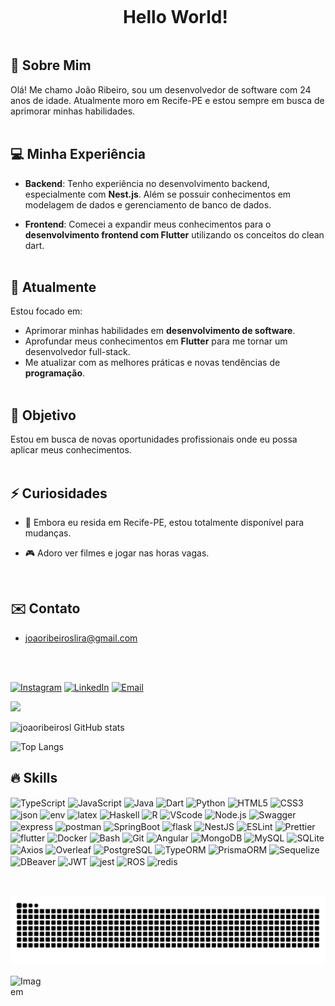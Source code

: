 
<!--título-->
<div id="user-content-toc">
  <ul align="center">
    <summary><h1 style="display: inline-block">Hello World!</h1></summary>
</div>


<!-- Presentation -->

<p>
  
  ## 👋 Sobre Mim

  Olá! Me chamo João Ribeiro, sou um desenvolvedor de software com 24 anos de idade. Atualmente moro em Recife-PE e estou sempre em busca de aprimorar minhas habilidades.
  <br>
  <br>

  ## 💻 Minha Experiência

- **Backend**: Tenho experiência no desenvolvimento backend, especialmente com **Nest.js**. Além se possuir conhecimentos em modelagem de dados e gerenciamento de banco de dados.

- **Frontend**: Comecei a expandir meus conhecimentos para o **desenvolvimento frontend com Flutter** utilizando os conceitos do clean dart.
  <br>
  <br>

 ## 🌱 Atualmente

Estou focado em:
- Aprimorar minhas habilidades em **desenvolvimento de software**.
- Aprofundar meus conhecimentos em **Flutter** para me tornar um desenvolvedor full-stack.
- Me atualizar com as melhores práticas e novas tendências de **programação**.
  <br>
  <br>

## 🎯 Objetivo

Estou em busca de novas oportunidades profissionais onde eu possa aplicar meus conhecimentos. 
<br>
<br>

## ⚡ Curiosidades

- 💬 Embora eu resida em Recife-PE, estou totalmente disponível para mudanças.

- 🎮 Adoro ver filmes e jogar nas horas vagas.
<br>
  
## ✉️ Contato

- joaoribeiroslira@gmail.com
 <br>
 <br>
</p>

    
<!-- Links -->

[![Instagram](https://img.shields.io/badge/Instagram-E4405F?style=for-the-badge&logo=instagram&logoColor=white)](https://www.instagram.com/joaoribeiro_86/)
[![LinkedIn](https://img.shields.io/badge/LinkedIn-0077B5?style=for-the-badge&logo=linkedin&logoColor=white)](https://www.linkedin.com/in/joão-ribeiro-7210841b9/)
[![Email](https://img.shields.io/badge/Email-D14836?style=for-the-badge&logo=gmail&logoColor=white)](mailto:joaoribeiroslira@gmail.com)


<!--divisor-->
<img src="https://user-images.githubusercontent.com/73097560/115834477-dbab4500-a447-11eb-908a-139a6edaec5c.gif">


<!-- GithubStats -->
![joaoribeirosl GitHub stats](https://github-readme-stats.vercel.app/api?username=joaoribeirosl&show_icons=true&theme=dracula)


![Top Langs](https://github-readme-stats.vercel.app/api/top-langs/?username=joaoribeirosl&theme=dracula&layout=compact)


## 🔥 Skills
<!-- Skills: Programming Languages -->
  <div style="flex-basis: 48%;">
    <img align="center" alt="TypeScript" src="https://img.shields.io/badge/TypeScript-007ACC?style=for-the-badge&logo=typescript&logoColor=white">
    <img align="center" alt="JavaScript" src="https://img.shields.io/badge/JavaScript-323330?style=for-the-badge&logo=javascript&logoColor=F7DF1E">
    <img align="center" alt="Java" src="https://img.shields.io/badge/java-%23ED8B00.svg?style=for-the-badge&logo=openjdk&logoColor=white">
    <img align="center" alt="Dart" src="https://img.shields.io/badge/Dart-0175C2?style=for-the-badge&logo=dart&logoColor=white">
    <img align="center" alt="Python" src="https://img.shields.io/badge/Python-FFD43B?style=for-the-badge&logo=python&logoColor=blue">
    <img align="center" alt="HTML5" src="https://img.shields.io/badge/HTML5-E34F26?style=for-the-badge&logo=html5&logoColor=white">
    <img align="center" alt="CSS3" src="https://img.shields.io/badge/CSS3-1572B6?style=for-the-badge&logo=css3&logoColor=white">
    <img align="center" alt="json" src="https://img.shields.io/badge/json-5E5C5C?style=for-the-badge&logo=json&logoColor=white">
    <img align="center" alt="env" src="https://img.shields.io/badge/.ENV-ECD53F.svg?style=for-the-badge&logo=dotenv&logoColor=black">
    <img align="center" alt="latex" src="https://img.shields.io/badge/LaTeX-47A141?style=for-the-badge&logo=LaTeX&logoColor=white">
    <img align="center" alt="Haskell" src="https://img.shields.io/badge/Haskell-5D4F85?style=for-the-badge&logo=haskell&logoColor=white">
    <img align="center" alt="R" src="https://img.shields.io/badge/R-276DC3?style=for-the-badge&logo=r&logoColor=white">
    <img align="center" alt="VScode" src="https://img.shields.io/badge/VSCode-0078D4?style=for-the-badge&logo=visual%20studio%20code&logoColor=white">
    <img align="center" alt="Node.js" src="https://img.shields.io/badge/Node%20js-339933?style=for-the-badge&logo=nodedotjs&logoColor=white">
    <img align="center" alt="Swagger" src="https://img.shields.io/badge/Swagger-85EA2D?style=for-the-badge&logo=Swagger&logoColor=white">
    <img align="center" alt="express" src="https://img.shields.io/badge/Express%20js-000000?style=for-the-badge&logo=express&logoColor=white">
    <img align="center" alt="postman" src="https://img.shields.io/badge/Postman-FF6C37?style=for-the-badge&logo=Postman&logoColor=white">
    <img align="center" alt="SpringBoot" src="https://img.shields.io/badge/Spring_Boot-F2F4F9?style=for-the-badge&logo=spring-boot">
    <img align="center" alt="flask" src="https://img.shields.io/badge/Flask-000000?style=for-the-badge&logo=flask&logoColor=white">
    <img align="center" alt="NestJS" src="https://img.shields.io/badge/nestjs-E0234E?style=for-the-badge&logo=nestjs&logoColor=white">
    <img align="center" alt="ESLint" src="https://img.shields.io/badge/eslint-3A33D1?style=for-the-badge&logo=eslint&logoColor=white">
    <img align="center" alt="Prettier" src="https://img.shields.io/badge/prettier-1A2C34?style=for-the-badge&logo=prettier&logoColor=F7BA3E">
    <img align="center" alt="flutter" src="https://img.shields.io/badge/Flutter-02569B?style=for-the-badge&logo=flutter&logoColor=white">
    <img align="center" alt="Docker" src="https://img.shields.io/badge/Docker-2CA5E0?style=for-the-badge&logo=docker&logoColor=white">
    <img align="center" alt="Bash" src="https://img.shields.io/badge/Shell_Script-121011?style=for-the-badge&logo=gnu-bash&logoColor=white">
    <img align="center" alt="Git" src="https://img.shields.io/badge/GIT-E44C30?style=for-the-badge&logo=git&logoColor=white">
    <img align="center" alt="Angular" src="https://img.shields.io/badge/Angular-DD0031?style=for-the-badge&logo=angular&logoColor=white">
    <img align="center" alt="MongoDB" src="https://img.shields.io/badge/MongoDB-4EA94B?style=for-the-badge&logo=mongodb&logoColor=white">
    <img align="center" alt="MySQL" src="https://img.shields.io/badge/MySQL-005C84?style=for-the-badge&logo=mysql&logoColor=white">
    <img align="center" alt="SQLite" src="https://img.shields.io/badge/Sqlite-003B57?style=for-the-badge&logo=sqlite&logoColor=white">
    <img align="center" alt="Axios" src="https://img.shields.io/badge/axios-671ddf?&style=for-the-badge&logo=axios&logoColor=white">
    <img align="center" alt="Overleaf" src="https://img.shields.io/badge/Overleaf-47A141?style=for-the-badge&logo=Overleaf&logoColor=white">
    <img align="center" alt="PostgreSQL" src="https://img.shields.io/badge/PostgreSQL-316192?style=for-the-badge&logo=postgresql&logoColor=white">
    <img align="center" alt="TypeORM" src="https://img.shields.io/badge/TypeORM-FE0803.svg?style=for-the-badge&logo=TypeORM&logoColor=white">
    <img align="center" alt="PrismaORM" src="https://img.shields.io/badge/Prisma-3982CE?style=for-the-badge&logo=Prisma&logoColor=white">
    <img align="center" alt="Sequelize" src="https://img.shields.io/badge/Sequelize-52B0E7?style=for-the-badge&logo=Sequelize&logoColor=white">
    <img align="center" alt="DBeaver" src="https://img.shields.io/badge/dbeaver-382923?style=for-the-badge&logo=dbeaver&logoColor=white">
    <img align="center" alt="JWT" src="https://img.shields.io/badge/JWT-000000?style=for-the-badge&logo=JSON%20web%20tokens&logoColor=white">
    <img align="center" alt="jest" src="https://img.shields.io/badge/Jest-C21325?style=for-the-badge&logo=jest&logoColor=white">
    <img align="center" alt="ROS" src="https://img.shields.io/badge/ROS-22314E?style=for-the-badge&logo=ROS&logoColor=white">
    <img align="center" alt="redis" src="https://img.shields.io/badge/redis-%23DD0031.svg?&style=for-the-badge&logo=redis&logoColor=white">
  </div>
<br>
<br>

![Snake animation](https://github.com/joaoribeirosl/joaoribeirosl/blob/output/github-contribution-grid-snake.svg)

<!-- GIF -->

<p align="left">
  <img align="center" src="https://github.com/joaoribeirosl/joaoribeirosl/assets/58136908/8acc8d12-881f-4b7e-b1f8-e80f0d4c2842" alt="Imagem" style="max-width: 50px; height: auto;">
</p>
